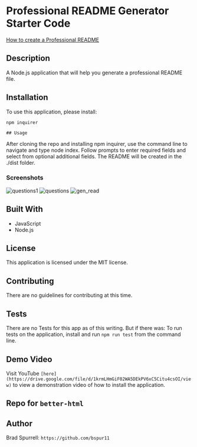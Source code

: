 # Professional README Generator Starter Code

[How to create a Professional README](./readme-guide.md)

## Description
A Node.js application that will help you generate a professional README file.

## Installation
To use this application, please install: 
```
npm inquirer
```
    ## Usage
After cloning the repo and installing npm inquirer, use the command line to navigate and type node index. Follow prompts to enter required fields and select from optional additional fields. The README will be created in the ./dist folder. 

    
### Screenshots

![questions1](https://user-images.githubusercontent.com/63411329/117542312-28fde980-afe6-11eb-9d0a-d3199b4203f2.png)
![questions](https://user-images.githubusercontent.com/63411329/117542053-ed165480-afe4-11eb-8d66-89a7e29081d4.png)
![gen_read](https://user-images.githubusercontent.com/63411329/117542127-5a29ea00-afe5-11eb-9ddc-4a8d1123f49a.png)




## Built With

* JavaScript
* Node.js

## License
This application is licensed under the MIT license.
    
## Contributing
There are no guidelines for contributing at this time.
    
## Tests
There are no Tests for this app as of this writing.
But if there was:
To run tests on the application, install
and run `npm run test` from the command line.

## Demo Video
Visit YouTube `[here](https://drive.google.com/file/d/1krmLHmGiF02WA5DEkPV6xC5Citu4csOI/view)` to view a demonstration video of how to install the application.

## Repo for `better-html`

## Author
Brad Spurrell: `https://github.com/bspur11`
